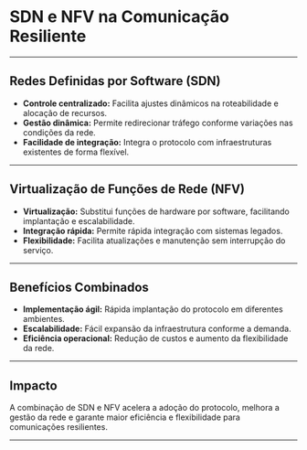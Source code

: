 # SDN e NFV na Comunicação Resiliente

---

## Redes Definidas por Software (SDN)

- **Controle centralizado:** Facilita ajustes dinâmicos na roteabilidade e alocação de recursos.
- **Gestão dinâmica:** Permite redirecionar tráfego conforme variações nas condições da rede.
- **Facilidade de integração:** Integra o protocolo com infraestruturas existentes de forma flexível.

---

## Virtualização de Funções de Rede (NFV)

- **Virtualização:** Substitui funções de hardware por software, facilitando implantação e escalabilidade.
- **Integração rápida:** Permite rápida integração com sistemas legados.
- **Flexibilidade:** Facilita atualizações e manutenção sem interrupção do serviço.

---

## Benefícios Combinados

- **Implementação ágil:** Rápida implantação do protocolo em diferentes ambientes.
- **Escalabilidade:** Fácil expansão da infraestrutura conforme a demanda.
- **Eficiência operacional:** Redução de custos e aumento da flexibilidade da rede.

---

## Impacto

A combinação de SDN e NFV acelera a adoção do protocolo, melhora a gestão da rede e garante maior eficiência e flexibilidade para comunicações resilientes.

---